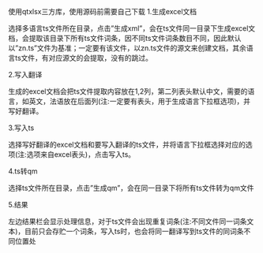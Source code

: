 使用qtxlsx三方库，使用源码前需要自己下载
1.生成excel文档

选择多语言ts文件所在目录，点击”生成xml”，会在ts文件同一目录下生成excel文档，会提取该目录下所有ts文件词条，因不同ts文件词条数目不同，因此默认以”zn.ts”文件为基准；一定要有该文件，以zn.ts文件的源文来创建文档，其余语言ts文件，有对应源文的会提取，没有的跳过。

2.写入翻译

生成的excel文档会把ts文件提取内容放在1,2列，第二列表头默认中文，需要的语言，如英文，法语放在后面列(注:一定要有表头，用于生成语言下拉框选项)，并写好翻译。

3.写入ts

选择写好翻译的excel文档和要写入翻译的ts文件，并将语言下拉框选择对应的选项(注:选项来自excel表头)，点击写入ts。

4.ts转qm

选择ts文件所在目录，点击”生成qm”，会在同一目录下将所有ts文件转为qm文件

5.结果

左边结果栏会显示处理信息，对于ts文件会出现重复词条(注:不同文件同一词条文本)，目前只会存贮一个词条，写入ts时，也会将同一翻译写到ts文件的同词条不同位置处
